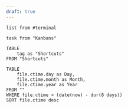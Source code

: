 ```yaml
---
draft: true
---
```


```dataview
list from #terminal 
```
```dataview
task from "Kanbans"
```

```dataview
TABLE
	tag as "Shortcuts"
FROM "Shortcuts"
```

```dataview
TABLE 
	file.ctime.day as Day, 
	file.ctime.month as Month, 
	file.ctime.year as Year 
FROM ""
WHERE file.ctime > (date(now) - dur(8 days))
SORT file.ctime desc
```
